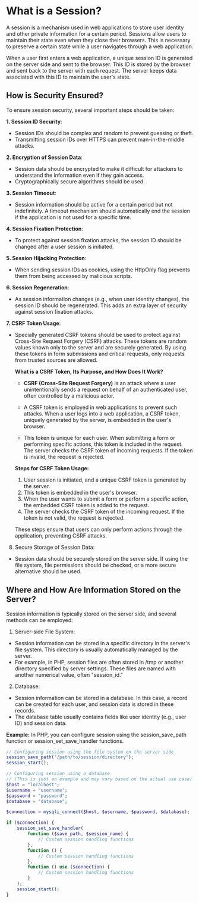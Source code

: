 # What is a Session?

A session is a mechanism used in web applications to store user identity and other private information for a certain period. Sessions allow users to maintain their state even when they close their browsers. This is necessary to preserve a certain state while a user navigates through a web application.

When a user first enters a web application, a unique session ID is generated on the server side and sent to the browser. This ID is stored by the browser and sent back to the server with each request. The server keeps data associated with this ID to maintain the user's state.

## How is Security Ensured?

To ensure session security, several important steps should be taken:

**1. Session ID Security**:

- Session IDs should be complex and random to prevent guessing or theft.
- Transmitting session IDs over HTTPS can prevent man-in-the-middle attacks.

**2. Encryption of Session Data**:

- Session data should be encrypted to make it difficult for attackers to understand the information even if they gain access.
- Cryptographically secure algorithms should be used.

**3. Session Timeout**:

- Session information should be active for a certain period but not indefinitely. A timeout mechanism should automatically end the session if the application is not used for a specific time.

**4. Session Fixation Protection**:

- To protect against session fixation attacks, the session ID should be changed after a user session is initiated.

**5. Session Hijacking Protection**:

- When sending session IDs as cookies, using the HttpOnly flag prevents them from being accessed by malicious scripts.

**6. Session Regeneration**:

- As session information changes (e.g., when user identity changes), the session ID should be regenerated. This adds an extra layer of security against session fixation attacks.

**7. CSRF Token Usage**:

- Specially generated CSRF tokens should be used to protect against Cross-Site Request Forgery (CSRF) attacks. These tokens are random values known only to the server and are securely generated. By using these tokens in form submissions and critical requests, only requests from trusted sources are allowed.

  **What is a CSRF Token, Its Purpose, and How Does It Work?**

  - **CSRF (Cross-Site Request Forgery)** is an attack where a user unintentionally sends a request on behalf of an authenticated user, often controlled by a malicious actor.

  - A CSRF token is employed in web applications to prevent such attacks. When a user logs into a web application, a CSRF token, uniquely generated by the server, is embedded in the user's browser.

  - This token is unique for each user. When submitting a form or performing specific actions, this token is included in the request. The server checks the CSRF token of incoming requests. If the token is invalid, the request is rejected.

  **Steps for CSRF Token Usage:**

  1. User session is initiated, and a unique CSRF token is generated by the server.
  2. This token is embedded in the user's browser.
  3. When the user wants to submit a form or perform a specific action, the embedded CSRF token is added to the request.
  4. The server checks the CSRF token of the incoming request. If the token is not valid, the request is rejected.

  These steps ensure that users can only perform actions through the application, preventing CSRF attacks.

8. Secure Storage of Session Data:

- Session data should be securely stored on the server side. If using the file system, file permissions should be checked, or a more secure alternative should be used.

## Where and How Are Information Stored on the Server?

Session information is typically stored on the server side, and several methods can be employed:

1. Server-side File System:

- Session information can be stored in a specific directory in the server's file system. This directory is usually automatically managed by the server.
- For example, in PHP, session files are often stored in /tmp or another directory specified by server settings. These files are named with another numerical value, often "session_id."

2. Database:

- Session information can be stored in a database. In this case, a record can be created for each user, and session data is stored in these records.
- The database table usually contains fields like user identity (e.g., user ID) and session data.

**Example:** In PHP, you can configure session using the session_save_path function or session_set_save_handler functions.

```PHP
// Configuring session using the file system on the server side
session_save_path("/path/to/session/directory");
session_start();

// Configuring session using a database
// (This is just an example and may vary based on the actual use case)
$host = "localhost";
$username = "username";
$password = "password";
$database = "database";

$connection = mysqli_connect($host, $username, $password, $database);

if ($connection) {
    session_set_save_handler(
        function ($save_path, $session_name) {
            // Custom session handling functions
        },
        function () {
            // Custom session handling functions
        },
        function () use ($connection) {
            // Custom session handling functions
        }
    );
    session_start();
}
```
